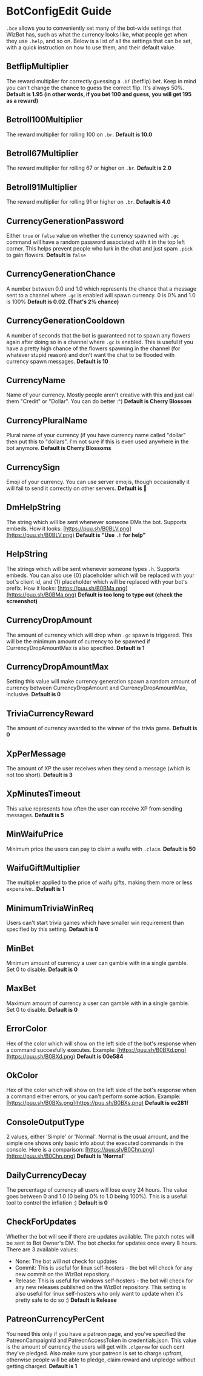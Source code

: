 # BotConfigEdit Guide

`.bce` allows you to conveniently set many of the bot-wide settings that WizBot has, such as what the currency looks like, what people get when they use `.help`, and so on. Below is a list of all the settings that can be set, with a quick instruction on how to use them, and their default value.

## BetflipMultiplier

The reward multiplier for correctly guessing a `.bf` \(betflip\) bet. Keep in mind you can't change the chance to guess the correct flip. It's always 50%. **Default is 1.95 \(in other words, if you bet 100 and guess, you will get 195 as a reward\)**

## Betroll100Multiplier

The reward multiplier for rolling 100 on `.br`. **Default is 10.0**

## Betroll67Multiplier

The reward multiplier for rolling 67 or higher on `.br`. **Default is 2.0**

## Betroll91Multiplier

The reward multiplier for rolling 91 or higher on `.br`. **Default is 4.0**

## CurrencyGenerationPassword

Either `true` or `false` value on whether the currency spawned with `.gc` command will have a random password associated with it in the top left corner. This helps prevent people who lurk in the chat and just spam `.pick` to gain flowers. **Default is** `false`

## CurrencyGenerationChance

A number between 0.0 and 1.0 which represents the chance that a message sent to a channel where `.gc` is enabled will spawn currency. 0 is 0% and 1.0 is 100% **Default is 0.02. \(That's 2% chance\)**

## CurrencyGenerationCooldown

A number of seconds that the bot is guaranteed not to spawn any flowers again after doing so in a channel where `.gc` is enabled. This is useful if you have a pretty high chance of the flowers spawning in the channel \(for whatever stupid reason\) and don't want the chat to be flooded with currency spawn messages. **Default is 10**

## CurrencyName

Name of your currency. Mostly people aren't creative with this and just call them "Credit" or "Dollar". You can do better :^\) **Default is Cherry Blossom**

## CurrencyPluralName

Plural name of your currency \(if you have currency name called "dollar" then put this to "dollars". I'm not sure if this is even used anywhere in the bot anymore. **Default is Cherry Blossoms**

## CurrencySign

Emoji of your currency. You can use server emojis, though occasionally it will fail to send it correctly on other servers. **Default is 🌸**

## DmHelpString

The string which will be sent whenever someone DMs the bot. Supports embeds. How it looks: [https://puu.sh/B0BLV.png](https://puu.sh/B0BLV.png) **Default is "Use** `.h` **for help"**

## HelpString

The strings which will be sent whenever someone types `.h`. Supports embeds. You can also use {0} placeholder which will be replaced with your bot's client id, and {1} placeholder which will be replaced with your bot's prefix. How it looks: [https://puu.sh/B0BMa.png](https://puu.sh/B0BMa.png) **Default is too long to type out \(check the screenshot\)**

## CurrencyDropAmount

The amount of currency which will drop when `.gc` spawn is triggered. This will be the minimum amount of currency to be spawned if CurrencyDropAmountMax is also specified. **Default is 1**

## CurrencyDropAmountMax

Setting this value will make currency generation spawn a random amount of currency between CurrencyDropAmount and CurrencyDropAmountMax, inclusive. **Default is 0**

## TriviaCurrencyReward

The amount of currency awarded to the winner of the trivia game. **Default is 0**

## XpPerMessage

The amount of XP the user receives when they send a message \(which is not too short\). **Default is 3**

## XpMinutesTimeout

This value represents how often the user can receive XP from sending messages. **Default is 5**

## MinWaifuPrice

Minimum price the users can pay to claim a waifu with `.claim`. **Default is 50**

## WaifuGiftMultiplier

The multiplier applied to the price of waifu gifts, making them more or less expensive.. **Default is 1**

## MinimumTriviaWinReq

Users can't start trivia games which have smaller win requirement than specified by this setting. **Default is 0**

## MinBet

Minimum amount of currency a user can gamble with in a single gamble. Set 0 to disable. **Default is 0**

## MaxBet

Maximum amount of currency a user can gamble with in a single gamble. Set 0 to disable. **Default is 0**

## ErrorColor

Hex of the color which will show on the left side of the bot's response when a command succesfully executes. Example: [https://puu.sh/B0BXd.png](https://puu.sh/B0BXd.png) **Default is 00e584**

## OkColor

Hex of the color which will show on the left side of the bot's response when a command either errors, or you can't perform some action. Example: [https://puu.sh/B0BXs.png](https://puu.sh/B0BXs.png) **Default is ee281f**

## ConsoleOutputType

2 values, either 'Simple' or 'Normal'. Normal is the usual amount, and the simple one shows only basic info about the executed commands in the console. Here is a comparison: [https://puu.sh/B0Chn.png](https://puu.sh/B0Chn.png) **Default is 'Normal'**

## DailyCurrencyDecay

The percentage of currency all users will lose every 24 hours. The value goes between 0 and 1.0 \(0 being 0% to 1.0 being 100%\). This is a useful tool to control the inflation :\) **Default is 0**

## CheckForUpdates

Whether the bot will see if there are updates available. The patch notes will be sent to Bot Owner's DM. The bot checks for updates once every 8 hours. There are 3 available values:

* None: The bot will not check for updates
* Commit: This is useful for linux self-hosters - the bot will check for any new commit on the WizBot repository.
* Release: This is useful for windows self-hosters - the bot will check for any new releases published on the WizBot repository. This setting is also useful for linux self-hosters who only want to update when it's pretty safe to do so :\)
**Default is Release**

## PatreonCurrencyPerCent

You need this only if you have a patreon page, and you've specified the PatreonCampaignId and PatreonAccessToken in credentials.json. This value is the amount of currency the users will get with `.clparew` for each cent they've pledged. Also make sure your patreon is set to charge upfront, otherwise people will be able to pledge, claim reward and unpledge without getting charged. **Default is 1**
